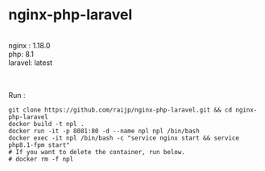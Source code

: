 # nginx-php-laravel

<br>nginx : 1.18.0
<br>php: 8.1
<br>laravel: latest

<br><br>Run :
```
git clone https://github.com/raijp/nginx-php-laravel.git && cd nginx-php-laravel
docker build -t npl .
docker run -it -p 8081:80 -d --name npl npl /bin/bash
docker exec -it npl /bin/bash -c "service nginx start && service php8.1-fpm start"
# If you want to delete the container, run below.
# docker rm -f npl
```
